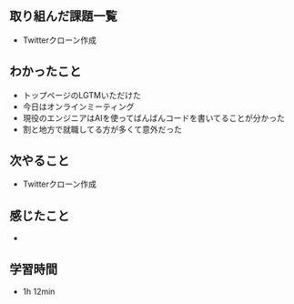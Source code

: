 ## 取り組んだ課題一覧
- Twitterクローン作成
## わかったこと
- トップページのLGTMいただけた
- 今日はオンラインミーティング
- 現役のエンジニアはAIを使ってばんばんコードを書いてることが分かった
- 割と地方で就職してる方が多くて意外だった
## 次やること
- Twitterクローン作成
## 感じたこと
- 
## 学習時間
- 1h 12min